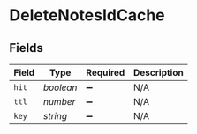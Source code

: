 # DeleteNotesIdCache


## Fields

| Field              | Type               | Required           | Description        |
| ------------------ | ------------------ | ------------------ | ------------------ |
| `hit`              | *boolean*          | :heavy_minus_sign: | N/A                |
| `ttl`              | *number*           | :heavy_minus_sign: | N/A                |
| `key`              | *string*           | :heavy_minus_sign: | N/A                |